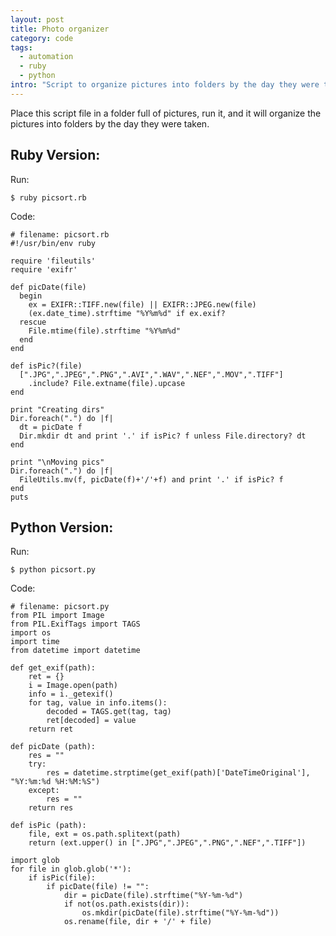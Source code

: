 ```yaml
--- 
layout: post
title: Photo organizer
category: code
tags:
  - automation
  - ruby
  - python
intro: "Script to organize pictures into folders by the day they were taken"
---
```


Place this script file in a folder full of pictures, run it, and it will organize
the pictures into folders by the day they were taken. 

## Ruby Version:

Run:

    $ ruby picsort.rb

Code:

    # filename: picsort.rb
    #!/usr/bin/env ruby

    require 'fileutils'
    require 'exifr'
    
    def picDate(file)
      begin 
        ex = EXIFR::TIFF.new(file) || EXIFR::JPEG.new(file)
        (ex.date_time).strftime "%Y%m%d" if ex.exif?
      rescue
        File.mtime(file).strftime "%Y%m%d"
      end
    end
    
    def isPic?(file)
      [".JPG",".JPEG",".PNG",".AVI",".WAV",".NEF",".MOV",".TIFF"]
        .include? File.extname(file).upcase
    end
    
    print "Creating dirs"
    Dir.foreach(".") do |f|
      dt = picDate f 
      Dir.mkdir dt and print '.' if isPic? f unless File.directory? dt
    end
    
    print "\nMoving pics"
    Dir.foreach(".") do |f| 
      FileUtils.mv(f, picDate(f)+'/'+f) and print '.' if isPic? f
    end
    puts
    

## Python Version:

Run:

    $ python picsort.py

Code:

    # filename: picsort.py
    from PIL import Image
    from PIL.ExifTags import TAGS
    import os
    import time
    from datetime import datetime

    def get_exif(path):
        ret = {}
        i = Image.open(path)
        info = i._getexif()
        for tag, value in info.items():
            decoded = TAGS.get(tag, tag)
            ret[decoded] = value
        return ret

    def picDate (path):
        res = ""
        try:
            res = datetime.strptime(get_exif(path)['DateTimeOriginal'], "%Y:%m:%d %H:%M:%S")
        except:
            res = ""
        return res

    def isPic (path):
        file, ext = os.path.splitext(path)
        return (ext.upper() in [".JPG",".JPEG",".PNG",".NEF",".TIFF"])

    import glob
    for file in glob.glob('*'):
        if isPic(file):
            if picDate(file) != "":
                dir = picDate(file).strftime("%Y-%m-%d")
                if not(os.path.exists(dir)):
                    os.mkdir(picDate(file).strftime("%Y-%m-%d"))
                os.rename(file, dir + '/' + file)

